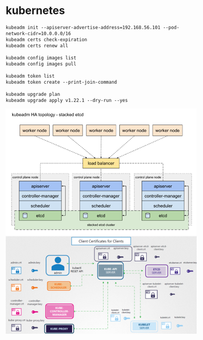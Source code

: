 # kubernetes

```
kubeadm init --apiserver-advertise-address=192.168.56.101 --pod-network-cidr=10.0.0.0/16
kubeadm certs check-expiration
kubeadm certs renew all

kubeadm config images list
kubeadm config images pull

kubeadm token list
kubeadm token create --print-join-command

kubeadm upgrade plan
kubeadm upgrade apply v1.22.1 --dry-run --yes
```

![Stacked control plane](images/kube-control-stacked.png)
![Control plane certificates](images/kube-certs.png)
